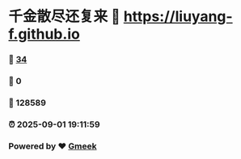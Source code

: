 # 千金散尽还复来 :link: https://liuyang-f.github.io 
### :page_facing_up: [34](https://liuyang-f.github.io/tag.html) 
### :speech_balloon: 0 
### :hibiscus: 128589 
### :alarm_clock: 2025-09-01 19:11:59 
### Powered by :heart: [Gmeek](https://github.com/Meekdai/Gmeek)
